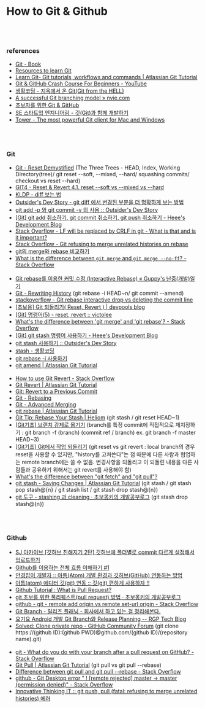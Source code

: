 How to Git & Github
==========


 <br/><br/>


### references

- [Git - Book](https://git-scm.com/book/en/v2)
- [Resources to learn Git](http://try.github.io/)
- [Learn Git- Git tutorials, workflows and commands | Atlassian Git Tutorial](https://www.atlassian.com/git)
- [Git & GitHub Crash Course For Beginners - YouTube](https://www.youtube.com/watch?v=SWYqp7iY_Tc)
- [생활코딩 - 지옥에서 온 Git(Git from the HELL)](https://www.youtube.com/playlist?list=PLuHgQVnccGMA8iwZwrGyNXCGy2LAAsTXk)
- [A successful Git branching model » nvie.com](https://nvie.com/posts/a-successful-git-branching-model/)
- [초보자를 위한 Git & GitHub](https://www.slideshare.net/jayjin0427/git-github-145104268?fbclid=IwAR0czFuOQALN6gybwm2CnKmf7nBApFeT07-Y-AUZ5In3prcW7_bTzUYZlC8)
- [SE 스타트업 엔지니어링 - 깃(Git)과 함께 개발하기](https://tech.10000lab.xyz/git/using-git-as-you-work.html)
- [Tower - The most powerful Git client for Mac and Windows](https://www.git-tower.com/windows)


 <br/><br/>


### Git 
- [Git - Reset Demystified](https://git-scm.com/book/en/v2/Git-Tools-Reset-Demystified) (The Three Trees - HEAD, Index, Working Directory(tree)/ git reset --soft, --mixed, --hard/ squashing commits/ checkout vs reset --hard) 
- [GIT4 - Reset & Revert 4.1. reset --soft vs --mixed vs --hard](https://www.youtube.com/watch?v=DZSZowycr2o&list=PLuHgQVnccGMAvTJlPGzizAkyqXfZ9IyY8&index=6)
- [KLDP - diff 보는 법](https://kldp.org/node/103533)
- [Outsider's Dev Story - git diff 에서 변경된 부분을 더 명확하게 보는 방법](https://blog.outsider.ne.kr/1011) 
- [git add -p 와 git commit -v 의 사용 :: Outsider's Dev Story](https://blog.outsider.ne.kr/1247)
- [[Git] git add 취소하기, git commit 취소하기, git push 취소하기 - Heee's Development Blog](https://gmlwjd9405.github.io/2018/05/25/git-add-cancle.html)
- [Stack Overflow - LF will be replaced by CRLF in git - What is that and is it important?](https://stackoverflow.com/questions/5834014/lf-will-be-replaced-by-crlf-in-git-what-is-that-and-is-it-important)
- [Stack Overflow - Git refusing to merge unrelated histories on rebase](https://stackoverflow.com/questions/37937984/git-refusing-to-merge-unrelated-histories-on-rebase/37938036#37938036)
- [git의 merge와 rebase 비교하기](https://blog.outsider.ne.kr/666)
- [What is the difference between `git merge` and `git merge --no-ff`? - Stack Overflow](https://stackoverflow.com/questions/9069061/what-is-the-difference-between-git-merge-and-git-merge-no-ff)  <br/><br/>
- [Git rebase를 이용한 커밋 수정 (Interactive Rebase) « Guppy's 난중(개발)일기](https://wckhg89.github.io/archivers/rebase)
- [Git - Rewriting History](https://git-scm.com/book/en/v2/Git-Tools-Rewriting-History#_git_amend) (git rebase -i HEAD~n/ git commit --amend)
- [stackoverflow - Git rebase interactive drop vs deleting the commit line](https://stackoverflow.com/questions/35846154/git-rebase-interactive-drop-vs-deleting-the-commit-line)
- [[초보용] Git 되돌리기( Reset, Revert ) | devpools blog](http://www.devpools.kr/2017/02/05/%EC%B4%88%EB%B3%B4%EC%9A%A9-git-%EB%90%98%EB%8F%8C%EB%A6%AC%EA%B8%B0-reset-revert/)
- [[Git] 명령어(5) - reset, revert :: victolee](https://victorydntmd.tistory.com/79)
- [What's the difference between 'git merge' and 'git rebase'? - Stack Overflow](https://stackoverflow.com/questions/16666089/whats-the-difference-between-git-merge-and-git-rebase/16666418#16666418)
- [[Git] git stash 명령어 사용하기 - Heee's Development Blog](https://gmlwjd9405.github.io/2018/05/18/git-stash.html)
- [git stash 사용하기 :: Outsider's Dev Story](https://blog.outsider.ne.kr/788)
- [stash - 생활코딩](https://opentutorials.org/course/2708/15332)
- [git rebase -i 사용하기](https://jupiny.com/2018/05/07/git-rebase-i-option/)
- [git amend | Atlassian Git Tutorial](https://ko.atlassian.com/git/tutorials/rewriting-history)  <br/><br/>
- [How to use Git Revert - Stack Overflow](https://stackoverflow.com/questions/19032296/how-to-use-git-revert)
- [Git Revert | Atlassian Git Tutorial](https://www.atlassian.com/git/tutorials/undoing-changes/git-revert)
- [Git: Revert to a Previous Commit](https://stackabuse.com/git-revert-to-a-previous-commit/)
- [Git - Rebasing](https://git-scm.com/book/en/v2/Git-Branching-Rebasing)
- [Git - Advanced Merging](https://git-scm.com/book/en/v2/Git-Tools-Advanced-Merging#_reverse_commit)
- [git rebase | Atlassian Git Tutorial](https://www.atlassian.com/git/tutorials/rewriting-history/git-rebase)
- [Git Tip: Rebase Your Stash | Heliom](http://heliom.ca/blog/posts/git-tip-rebase-your-stash) (git stash / git reset HEAD~1)
- [[Git기초] 브랜치 강제로 옮기기](https://cornswrold.tistory.com/251) (branch를 특정 commit에 직접적으로 재지정하기 : git branch -f (branch) (commit ref / branch) ex. git branch -f master HEAD~3)
- [[Git기초] Git에서 작업 되돌리기](https://cornswrold.tistory.com/252) (git reset vs git revert : local branch의 경우 reset을 사용할 수 있지만, "history를 고쳐쓴다"는 점 때문에 다른 사람과 협업하는 remote branch에는 쓸 수 없음. 변경사항을 되돌리고 이 되돌린 내용을 다른 사람들과 공유하기 위해서는 git revert를 사용해야 함)
- [What's the difference between "git fetch" and "git pull"?](https://www.git-tower.com/learn/git/faq/difference-between-git-fetch-git-pull)
- [git stash - Saving Changes | Atlassian Git Tutorial](https://www.atlassian.com/git/tutorials/saving-changes/git-stash) (git stash / git stash pop stash@{n} / git stash list / git stash drop stash@{n})
- [git 도구 - stashing 과 cleaning · 초보몽키의 개발공부로그](https://wayhome25.github.io/git/2017/05/16/git-07-stashing-cleaning/) (git stash drop stash@{n})


 <br/><br/>
  

### Github
- [SJ 아카이브 [깃허브 친해지기 2탄] 깃허브에 폴더별로 commit 다르게 설정해서 업로드하기](https://sojungarchive0414.blogspot.com/2018/03/2-commit.html)
- [Github를 이용하는 전체 흐름 이해하기 #1](https://blog.outsider.ne.kr/865)
- [안경잡이 개발자 :: 아톰(Atom) 개발 환경과 깃허브(GitHub) 연동하는 방법](https://ndb796.tistory.com/51)
- [아톰(atom) 에디터 깃(git) 연동 :: 깃(git) 편하게 사용하자 !!](http://blog.naver.com/PostView.nhn?blogId=wlgh325&logNo=221443819508&categoryNo=46&parentCategoryNo=0&viewDate=&currentPage=1&postListTopCurrentPage=1&from=search) 
- [Github Tutorial : What is Pull Request?](https://www.youtube.com/watch?v=e3bjQX9jIBk)
- [git 초보를 위한 풀리퀘스트(pull request) 방법 · 초보몽키의 개발공부로그](https://wayhome25.github.io/git/2017/07/08/git-first-pull-request-story/)
- [github - git - remote add origin vs remote set-url origin - Stack Overflow](https://stackoverflow.com/questions/42830557/git-remote-add-origin-vs-remote-set-url-origin/42830632)
- [Git Branch - 릴리즈 플래닝 - 회사에서 하고 있는 걸 정리해본다.](https://thdev.tech/android/git/2018/01/21/Git-Branch/)
- [요기요 Android 개발 Git Branch와 Release Planning -- RGP Tech Blog](https://rgpkorea.github.io/posts/ygy-android-release-planning/)
- [Solved: Clone private repo - GitHub Community Forum](https://github.community/t5/How-to-use-Git-and-GitHub/Clone-private-repo/td-p/12616) (git clone https://(github ID):(github PWD)@github.com/(github ID)/(repository name).git) <br/><br/>
- [git - What do you do with your branch after a pull request on GitHub? - Stack Overflow](https://stackoverflow.com/questions/7904038/what-do-you-do-with-your-branch-after-a-pull-request-on-github)
- [Git Pull | Atlassian Git Tutorial](https://www.atlassian.com/git/tutorials/syncing/git-pull) (git pull vs git pull --rebase)
- [Difference between git pull and git pull --rebase - Stack Overflow](https://stackoverflow.com/questions/18930527/difference-between-git-pull-and-git-pull-rebase)
- [github - Git Desktop error " ! [remote rejected] master -> master (permission denied)" - Stack Overflow](https://stackoverflow.com/questions/51976794/git-desktop-error-remote-rejected-master-master-permission-denied)
- [Innovative Thinking IT :: git push, pull (fatal: refusing to merge unrelated histories) 에러](https://jobc.tistory.com/177)



